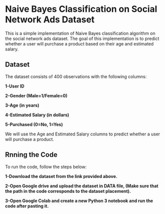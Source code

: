 # Naive Bayes Classification on Social Network Ads Dataset
This is a simple implementation of Naive Bayes classification algorithm on the social network ads dataset. The goal of this implementation is to predict whether a user will purchase a product based on their age and estimated salary.
## Dataset
The dataset consists of 400 observations with the following columns:

**1-User ID**

**2-Gender (Male=1/Female=0)**

**3-Age (in years)**

**4-Estimated Salary (in dollars)**

**5-Purchased (0=No, 1=Yes)**

We will use the Age and Estimated Salary columns to predict whether a user will purchase a product.

## Rnning the Code

To run the code, follow the steps below:

**1-Download the dataset from the link provided above.**

**2-Open Google drive and upload the dataset in DATA file, (Make sure that the path in the code corresponds to the dataset placement).**

**3-Open Google Colab and create a new Python 3 notebook and run the code after pasting it.**



